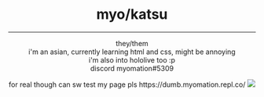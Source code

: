 <div align="center">
<h1> myo/katsu</h1>
<hr>
  <p> they/them <br>
    i'm an asian, currently learning html and css, might be annoying
    <br> i'm also into hololive too :p <br>
    discord myomation#5309
  </p>
  <p2>
for real though can sw test my page pls 
https://dumb.myomation.repl.co/
  </p2>
  <img src="https://cdn.discordapp.com/attachments/915058570515607610/930276333123149855/wp6192218-hololive-wallpapers.png">
</div>

